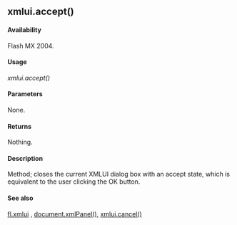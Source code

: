 ## xmlui.accept()

#### Availability

Flash MX 2004.

#### Usage

*xmlui.accept()*

#### Parameters

None.

#### Returns

Nothing.

#### Description

Method; closes the current XMLUI dialog box with an accept state, which is equivalent to the user clicking the OK button.

#### See also

[fl.xmlui](../flash_object_(fl)/fl81.md) , [document.xmlPanel()](../Document_object/docu6198.md), [xmlui.cancel()](../XMLUI_object/xmlui1.md)

<span id="xmlui.cancel()" class="anchor"></span>
